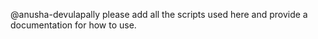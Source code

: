 @anusha-devulapally please add all the scripts used here and provide a documentation for how to use. 